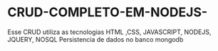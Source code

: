 # CRUD-COMPLETO-EM-NODEJS-
Esse CRUD utiliza as tecnologias HTML ,CSS, JAVASCRIPT, NODEJS, JQUERY, NOSQL
Persistencia de dados no banco mongodb
